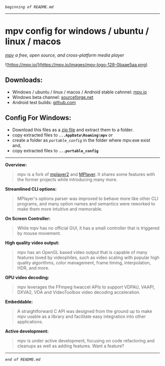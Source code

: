 _`beginning of README.md`_

-----------------------------------
# mpv config for windows / ubuntu / linux / macos
_[mpv](https://mpv.io/) a free, open source, and cross-platform media player_

![https://mpv.io/](https://mpv.io/images/mpv-logo-128-0baae5aa.png)

## Downloads:
* Windows / ubuntu / linux / macos / Android stable cahnnel: [mpv.io](http://mpv.io/installation)
* Windows beta channel: [sourceforge.net](https://sourceforge.net/projects/mpv-player-windows/files)
* Android test builds: [github.com](https://github.com/mpv-android/mpv-android/releases)

## Config For Windows:
* Download this files as a [zip file](https://github.com/thisisshihan/mpv-player-config-snad/archive/mpv-config-snad-windows-ubuntu-linux-macos.zip) and extract them to a folder.
* copy extracted files to **`...AppData\Roaming\mpv`** _or_
* create a folder as _`portable_config`_ in the folder where mpv.exe exist and,
* copy extracted files to **`...portable_config`**
-------------------------------------

**Overview:**
> mpv is a fork of [mplayer2](http://www.mplayerhq.hu/design7/info.html) and [MPlayer](http://www.mplayerhq.hu/design7/info.html). It shares some features with the former projects while introducing many more.

**Streamlined CLI options:**
> MPlayer's options parser was improved to behave more like other CLI programs, and many option names and semantics were reworked to make them more intuitive and memorable.

**On Screen Controller:**
> While mpv has no official GUI, it has a small controller that is triggered by mouse movement.

**High quality video output:**
> mpv has an OpenGL based video output that is capable of many features loved by videophiles, such as video scaling with popular high quality algorithms, color management, frame timing, interpolation, HDR, and more.

**GPU video decoding:**
> mpv leverages the FFmpeg hwaccel APIs to support VDPAU, VAAPI, DXVA2, VDA and VideoToolbox video decoding acceleration.

**Embeddable:**
> A straightforward C API was designed from the ground up to make mpv usable as a library and facilitate easy integration into other applications.

**Active development:**
> mpv is under active development, focusing on code refactoring and cleanups as well as adding features. Want a feature?

-------------------------------------------
_`end of README.md`_

